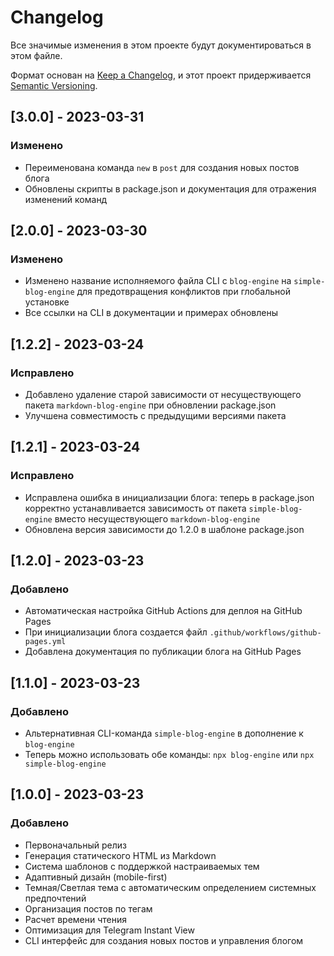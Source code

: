# Changelog

Все значимые изменения в этом проекте будут документироваться в этом файле.

Формат основан на [Keep a Changelog](https://keepachangelog.com/en/1.0.0/),
и этот проект придерживается [Semantic Versioning](https://semver.org/spec/v2.0.0.html).

## [3.0.0] - 2023-03-31

### Изменено
- Переименована команда `new` в `post` для создания новых постов блога
- Обновлены скрипты в package.json и документация для отражения изменений команд

## [2.0.0] - 2023-03-30

### Изменено
- Изменено название исполняемого файла CLI с `blog-engine` на `simple-blog-engine` для предотвращения конфликтов при глобальной установке
- Все ссылки на CLI в документации и примерах обновлены

## [1.2.2] - 2023-03-24

### Исправлено
- Добавлено удаление старой зависимости от несуществующего пакета `markdown-blog-engine` при обновлении package.json
- Улучшена совместимость с предыдущими версиями пакета

## [1.2.1] - 2023-03-24

### Исправлено
- Исправлена ошибка в инициализации блога: теперь в package.json корректно устанавливается зависимость от пакета `simple-blog-engine` вместо несуществующего `markdown-blog-engine`
- Обновлена версия зависимости до 1.2.0 в шаблоне package.json

## [1.2.0] - 2023-03-23

### Добавлено
- Автоматическая настройка GitHub Actions для деплоя на GitHub Pages
- При инициализации блога создается файл `.github/workflows/github-pages.yml`
- Добавлена документация по публикации блога на GitHub Pages

## [1.1.0] - 2023-03-23

### Добавлено
- Альтернативная CLI-команда `simple-blog-engine` в дополнение к `blog-engine`
- Теперь можно использовать обе команды: `npx blog-engine` или `npx simple-blog-engine`

## [1.0.0] - 2023-03-23

### Добавлено
- Первоначальный релиз
- Генерация статического HTML из Markdown
- Система шаблонов с поддержкой настраиваемых тем
- Адаптивный дизайн (mobile-first)
- Темная/Светлая тема с автоматическим определением системных предпочтений
- Организация постов по тегам
- Расчет времени чтения
- Оптимизация для Telegram Instant View
- CLI интерфейс для создания новых постов и управления блогом 